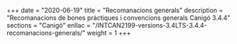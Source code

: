 +++
date        = "2020-06-19"
title       = "Recomanacions generals"
description = "Recomanacions de bones pràctiques i convencions generals Canigó 3.4.4"
sections    = "Canigó"
enllac		= "/INTCAN2199-versions-3.4LTS-3.4.4-recomanacions-generals/"
weight		= 1
+++
